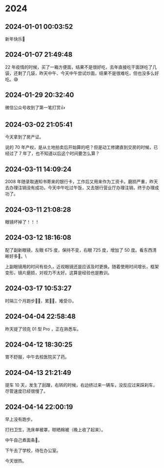 # 2024

## 2024-01-01 00:03:52  
新年快乐🎉  
## 2024-01-07 21:49:48  
22 年疫情的时候，买了一箱方便面，结果不是很好吃，去年直接吃干面饼吃了几袋，还剩了几袋，昨天中午、今天中午尝试炒面，结果不是很难吃，但也没多么好吃。😅  

## 2024-01-29 20:32:40  
微信公众号收到了第一笔打赏👍  

## 2024-03-02 21:05:41  
今天拿到了房产证。

说的 70 年产权，是从土地拍卖后开始算的吧？但是动工修建直到交房的时候，已经过了 7 年了，也不知道以后这个时间要怎么算？  

## 2024-03-11 14:09:24  
2008 年随录取通知书寄来的银行卡，工作后又用来作为工资卡。磨损严重，昨天去办理注销没有成功，今天中午吃过午饭，又去银行营业厅办理注销，终于办理成功了。  
## 2024-03-11 21:08:28  
眼镜坏掉了！！！  
## 2024-03-12 18:16:08  
配了副新眼镜，左眼 675 度，保持不变，右眼 725 度，增加了 50 度。看东西清晰好多🤣。\

上副眼镜用的时间有些久，近视眼镜还是应该及时更换。随着使用时间增长，框架变形，镜片磨损，对视力不太好。这算是经验也是教训。  
## 2024-03-17 10:53:27  
时隔三个月跑步🏃‍♂️，累😮‍💨，难受😣。  
## 2024-04-04 22:58:48  
昨天提了领克 01 型 Pro ，正在熟悉车。  

## 2024-04-12 18:30:25  
胃不舒服，中午去校医院买了药。  

## 2024-04-13 21:21:49  
提车 10 天，发生了刮蹭，右转的时候，右边挤过来一辆车，没反应过来踩刹车，尽管速度已经很慢了。

## 2024-04-14 22:00:19  
早上没有跑步。

打扫卫生，洗床单被罩，晾晒棉被（晚上收了起来）。

中午自己煮面条🍜。

下午去了学校，待在办公室。

今天很热。  